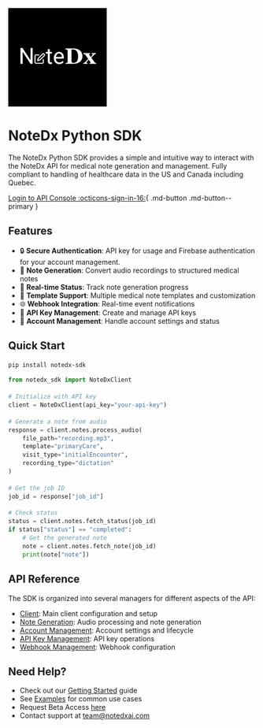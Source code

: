 <img src="./assets/notedx-logo-black.png" alt="NoteDx Logo" width="200" height="auto">

# NoteDx Python SDK

The NoteDx Python SDK provides a simple and intuitive way to interact with the NoteDx API for medical note generation and management. Fully compliant to handling of healthcare data in the US and Canada including Quebec.

[Login to API Console :octicons-sign-in-16:](https://notedx-api.firebaseapp.com){ .md-button .md-button--primary }

## Features

- 🔒 **Secure Authentication**: API key for usage and Firebase authentication for your account management.
- 📝 **Note Generation**: Convert audio recordings to structured medical notes
- 🔄 **Real-time Status**: Track note generation progress
- 🎯 **Template Support**: Multiple medical note templates and customization
- 🌐 **Webhook Integration**: Real-time event notifications
- 🔑 **API Key Management**: Create and manage API keys
- 👥 **Account Management**: Handle account settings and status

## Quick Start

```bash
pip install notedx-sdk
```

```python
from notedx_sdk import NoteDxClient

# Initialize with API key
client = NoteDxClient(api_key="your-api-key")

# Generate a note from audio
response = client.notes.process_audio(
    file_path="recording.mp3",
    template="primaryCare",
    visit_type="initialEncounter",
    recording_type="dictation"
)

# Get the job ID
job_id = response["job_id"]

# Check status
status = client.notes.fetch_status(job_id)
if status["status"] == "completed":
    # Get the generated note
    note = client.notes.fetch_note(job_id)
    print(note["note"])
```

## API Reference

The SDK is organized into several managers for different aspects of the API:

- [Client](reference/client.md): Main client configuration and setup
- [Note Generation](reference/notes.md): Audio processing and note generation
- [Account Management](reference/account.md): Account settings and lifecycle
- [API Key Management](reference/api-keys.md): API key operations
- [Webhook Management](reference/webhooks.md): Webhook configuration

## Need Help?

- Check out our [Getting Started](getting-started.md) guide
- See [Examples](examples.md) for common use cases
- Request Beta Access [here](https://www.notedxai.com/contact-8-1)
- Contact support at team@notedxai.com 